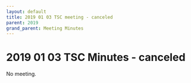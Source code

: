 ```yaml
---
layout: default
title: 2019 01 03 TSC meeting - canceled
parent: 2019
grand_parent: Meeting Minutes
---
```

# 2019 01 03 TSC Minutes - canceled

No meeting.
